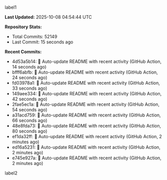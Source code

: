 
label1 
<!-- ACTIVITY_START -->
**Last Updated:** 2025-10-08 04:54:44 UTC

**Repository Stats:**
- Total Commits: 52149
- Last Commit: 15 seconds ago

**Recent Commits:**
- 4d53a5b14: 🤖 Auto-update README with recent activity (GitHub Action, 14 seconds ago)
- bfff6abfb: 🤖 Auto-update README with recent activity (GitHub Action, 24 seconds ago)
- fd03978a1: 🤖 Auto-update README with recent activity (GitHub Action, 33 seconds ago)
- 149aee334: 🤖 Auto-update README with recent activity (GitHub Action, 42 seconds ago)
- 2fae5ec1a: 🤖 Auto-update README with recent activity (GitHub Action, 54 seconds ago)
- a31acd759: 🤖 Auto-update README with recent activity (GitHub Action, 66 seconds ago)
- 48e8fda73: 🤖 Auto-update README with recent activity (GitHub Action, 80 seconds ago)
- ef1da32ff: 🤖 Auto-update README with recent activity (GitHub Action, 2 minutes ago)
- ed16a5231: 🤖 Auto-update README with recent activity (GitHub Action, 2 minutes ago)
- e745e927a: 🤖 Auto-update README with recent activity (GitHub Action, 2 minutes ago)
<!-- ACTIVITY_END -->

label2
